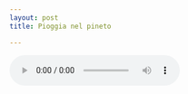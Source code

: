 ```yaml
---
layout: post
title: Pioggia nel pineto

---
```


<audio controls>
  <source src="/assets/recs/pioggia.mp3" type="audio/mpeg">
Your browser does not support the audio element.
</audio>
